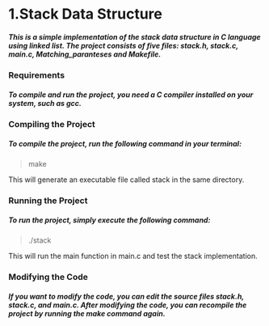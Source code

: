 # 1.Stack Data Structure

##### This is a simple implementation of the stack data structure in C language using linked list. The project consists of five files: stack.h, stack.c, main.c, Matching_paranteses and Makefile.

### Requirements
##### To compile and run the project, you need a C compiler installed on your system, such as gcc.

### Compiling the Project
##### To compile the project, run the following command in your terminal:
> make
>
This will generate an executable file called stack in the same directory.

### Running the Project
##### To run the project, simply execute the following command:
> ./stack
>
This will run the main function in main.c and test the stack implementation.

### Modifying the Code
##### If you want to modify the code, you can edit the source files stack.h, stack.c, and main.c. After modifying the code, you can recompile the project by running the make command again.




